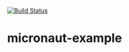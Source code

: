 [![Build Status](https://travis-ci.org/brauls/micronaut-example.svg?branch=master)](https://travis-ci.org/brauls/micronaut-example)

# micronaut-example
